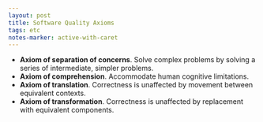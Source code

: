```yaml
---
layout: post
title: Software Quality Axioms
tags: etc
notes-marker: active-with-caret
---
```

* **Axiom of separation of concerns**. Solve complex problems by solving a series of intermediate, simpler problems.
* **Axiom of comprehension**. Accommodate human cognitive limitations.
* **Axiom of translation**. Correctness is unaffected by movement between equivalent contexts.
* **Axiom of transformation**. Correctness is unaffected by replacement with equivalent components.

